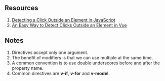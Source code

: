 ## Resources
1. <a href="https://www.blustemy.io/detecting-a-click-outside-an-element-in-javascript/">Detecting a Click Outside an Element in JavaScript</a>
2. <a href="https://medium.com/@Taha_Shashtari/an-easy-way-to-detect-clicks-outside-an-element-in-vue-1b51d43ff634">An Easy Way to Detect Clicks Outside an Element in Vue</a>

## Notes
1. Directives accept only one argument.
2. The benefit of modifiers is that we can use multiple at the same time.
3. A common convention is to use double underscores before and after the property name.
4. Common directives are <strong>v-if</strong>, <strong>v-for</strong> and <strong>v-model</strong>.
